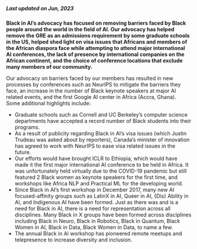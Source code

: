 ##### Last updated on Jun, 2023

**Black in AI’s advocacy has focused on removing barriers faced by Black people around the world in the field of AI. Our advocacy has helped remove the GRE as an admissions requirement by some graduate schools in the US, helped shed light on visa issues that Africans and members of the African diaspora face while attempting to attend major international AI conferences, the lack of presence by international companies on the African continent, and the choice of conference locations that exclude many members of our community.**

Our advocacy on barriers faced by our members has resulted in new processes by conferences such as NeurIPS to mitigate the barriers they face, an increase in the number of Black keynote speakers at major AI related events, and the first Google AI center in Africa (Accra, Ghana). Some additional highlights include:

- Graduate schools such as Cornell and UC Berkeley’s computer science departments have accepted a record number of Black students into their programs.
- As a result of publicity regarding Black in AI’s visa issues (which Justin Trudeau was asked about by reporters), Canada’s minister of innovation has agreed to work with NeurIPS to ease visa related issues in the future.
- Our efforts would have brought ICLR to Ethiopia, which would have made it the first major international AI conference to be held in Africa. It was unfortunately held virtually due to the COVID-19 pandemic but still featured 2 Black women as keynote speakers for the first time, and workshops like Africa NLP and Practical ML for the developing world. 
- Since Black in AI’s first workshop in December 2017, many new AI focused-affinity groups such as LatinX in AI, Queer in AI, {Dis} Ability in AI, and Indigenous AI have been formed. Just as there was and is a need for Black in AI, there is a need for representation across all disciplines. Many Black in X groups have been formed across disciplines including Black in Neuro, Black in Robotics, Black in Quantum, Black Women in AI, Black in Data, Black Women in Data, to name a few.
- The annual Black in AI workshop has pioneered remote meetups and telepresence to increase diversity and inclusion.
